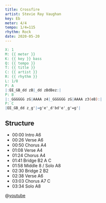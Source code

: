 ```yaml
---
title: Crossfire
artist: Stevie Ray Vaughan
key: Eb
meter: 4/4
tempo: 1/4=115
rhythm: Rock
date: 2020-05-20
---
```


```abc
X: 1
M: {{ meter }}
K: {{ key }} bass
Q: {{ tempo }}
T: {{ title }}
C: {{ artist }}
R: {{ rhythm }}
L: 1/8
P: A
|:EE_GB_dd zB|_dd zBdBez:|
P: B
|:_GGGGGG zG|AAAA z4|_GGGGGG zG|AAAA z3(eB):|
P: C
|EE_GB_dd z_g'|=g'e'_d'bd'e'_g'=g'|
```

## Structure

- 00:00 Intro A6
- 00:26 Verse A6
- 00:50 Chorus A4
- 01:08 Verse A4
- 01:24 Chorus A4
- 01:41 Bridge B2 A C
- 01:58 Middle 8 / Solo A8
- 02:30 Bridge 2 B2
- 02:38 Verse A6
- 03:03 Chorus A7 C
- 03:34 Solo A8

@[youtube](ZPBRzwIjgv4)
